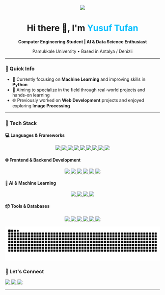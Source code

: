 <p align="center">
  <img src="https://capsule-render.vercel.app/api?type=waving&color=0:6a11cb,100:2575fc&height=200&section=header&text=Welcome%20to%20My%20GitHub!&fontSize=40&fontColor=ffffff" />
</p>

<h1 align="center">Hi there 👋, I'm <span style="color:#00bfff">Yusuf Tufan</span></h1>

<p align="center"><strong>Computer Engineering Student | AI & Data Science Enthusiast</strong></p>
<p align="center">Pamukkale University • Based in Antalya / Denizli</p>

---

### 📌 Quick Info

- 🤖 Currently focusing on **Machine Learning** and improving skills in **Python**
- 🎯 Aiming to specialize in the field through real-world projects and hands-on learning
- 🌐 Previously worked on **Web Development** projects and enjoyed exploring **Image Processing**
---


### 🧰 Tech Stack

#### 💻 Languages & Frameworks
<p align="center">
  <a href="https://www.java.com/" target="_blank">
    <img src="https://img.shields.io/badge/Java-ED8B00?style=for-the-badge&logo=java&logoColor=white" />
  </a>
  <a href="https://www.python.org/" target="_blank">
    <img src="https://img.shields.io/badge/Python-3776AB?style=for-the-badge&logo=python&logoColor=white" />
  </a>
  <a href="https://www.javascript.com/" target="_blank">
    <img src="https://img.shields.io/badge/JavaScript-F7DF1E?style=for-the-badge&logo=javascript&logoColor=black" />
  </a>
  <a href="https://www.typescriptlang.org/" target="_blank">
    <img src="https://img.shields.io/badge/TypeScript-007ACC?style=for-the-badge&logo=typescript&logoColor=white" />
  </a>
  <a href="https://en.wikipedia.org/wiki/C_(programming_language)" target="_blank">
    <img src="https://img.shields.io/badge/C-00599C?style=for-the-badge&logo=c&logoColor=white" />
  </a>
  <a href="https://isocpp.org/" target="_blank">
    <img src="https://img.shields.io/badge/C++-00599C?style=for-the-badge&logo=c%2B%2B&logoColor=white" />
  </a>
  <a href="https://learn.microsoft.com/en-us/dotnet/csharp/" target="_blank">
    <img src="https://img.shields.io/badge/C%23-239120?style=for-the-badge&logo=c-sharp&logoColor=white" />
  </a>
  <a href="https://en.wikipedia.org/wiki/Assembly_language" target="_blank">
    <img src="https://img.shields.io/badge/Assembly-6E4C13?style=for-the-badge" />
  </a>
  <a href="https://www.mathworks.com/products/matlab.html" target="_blank">
    <img src="https://img.shields.io/badge/Matlab-0076A8?style=for-the-badge&logo=MathWorks&logoColor=white" />
  </a>
</p>

#### 🌐 Frontend & Backend Development

<p align="center">
  <a href="https://developer.mozilla.org/en-US/docs/Web/HTML" target="_blank">
    <img src="https://img.shields.io/badge/HTML5-E34F26?style=for-the-badge&logo=html5&logoColor=white" />
  </a>
  <a href="https://developer.mozilla.org/en-US/docs/Web/CSS" target="_blank">
    <img src="https://img.shields.io/badge/CSS3-1572B6?style=for-the-badge&logo=css3&logoColor=white" />
  </a>
  <a href="https://getbootstrap.com/" target="_blank">
    <img src="https://img.shields.io/badge/Bootstrap-563D7C?style=for-the-badge&logo=bootstrap&logoColor=white" />
  </a>
  <a href="https://angular.io/" target="_blank">
    <img src="https://img.shields.io/badge/Angular-DD0031?style=for-the-badge&logo=angular&logoColor=white" />
  </a>
  <a href="https://dotnet.microsoft.com/en-us/apps/aspnet" target="_blank">
    <img src="https://img.shields.io/badge/ASP.NET-5C2D91?style=for-the-badge&logo=.net&logoColor=white" />
  </a>
  <a href="https://firebase.google.com/" target="_blank">
    <img src="https://img.shields.io/badge/Firebase-ffca28?style=for-the-badge&logo=firebase&logoColor=black" />
  </a>
</p>

#### 🧠 AI & Machine Learning

<p align="center">
  <a href="https://opencv.org/" target="_blank">
    <img src="https://img.shields.io/badge/OpenCV-27338e?style=for-the-badge&logo=opencv&logoColor=white" />
  </a>
  <a href="https://www.tensorflow.org/" target="_blank">
    <img src="https://img.shields.io/badge/TensorFlow-FF6F00?style=for-the-badge&logo=tensorflow&logoColor=white" />
  </a>
  <a href="https://www.python.org/" target="_blank">
    <img src="https://img.shields.io/badge/Python-3776AB?style=for-the-badge&logo=python&logoColor=white" />
  </a>
  <a href="https://www.postman.com/" target="_blank">
    <img src="https://img.shields.io/badge/Postman-FF6C37?style=for-the-badge&logo=postman&logoColor=white" />
  </a>
</p>

#### 📦 Tools & Databases

<p align="center">
  <a href="https://www.docker.com/" target="_blank">
    <img src="https://img.shields.io/badge/Docker-2496ED?style=for-the-badge&logo=docker&logoColor=white" />
  </a>
  <a href="https://git-scm.com/" target="_blank">
    <img src="https://img.shields.io/badge/Git-F05032?style=for-the-badge&logo=git&logoColor=white" />
  </a>
  <a href="https://github.com/" target="_blank">
    <img src="https://img.shields.io/badge/GitHub-181717?style=for-the-badge&logo=github&logoColor=white" />
  </a>
  <a href="https://www.knime.com/" target="_blank">
    <img src="https://img.shields.io/badge/KNIME-FFB000?style=for-the-badge&logo=knime&logoColor=black" />
  </a>
  <a href="https://www.sqlite.org/" target="_blank">
    <img src="https://img.shields.io/badge/SQLite-003B57?style=for-the-badge&logo=sqlite&logoColor=white" />
  </a>
  <a href="https://www.mysql.com/" target="_blank">
    <img src="https://img.shields.io/badge/MySQL-4479A1?style=for-the-badge&logo=mysql&logoColor=white" />
  </a>
</p>



![Snake animation](https://github.com/YusufTufan/YusufTufan/blob/output/github-contribution-grid-snake-dark.svg?palette=github-dark&color_snake=#ff00ff)


### 🔗 Let's Connect

<a href="mailto:yusufftufan@gmail.com">
  <img src="https://img.shields.io/badge/Email-D14836?style=for-the-badge&logo=gmail&logoColor=white" />
</a>
<a href="https://www.linkedin.com/in/yusuf-tufan-761b412aa/" target="_blank">
  <img src="https://img.shields.io/badge/LinkedIn-0077B5?style=for-the-badge&logo=linkedin&logoColor=white" />
</a>
<a href="https://github.com/YusufTufan" target="_blank">
  <img src="https://img.shields.io/badge/GitHub-100000?style=for-the-badge&logo=github&logoColor=white" />
</a>

---
